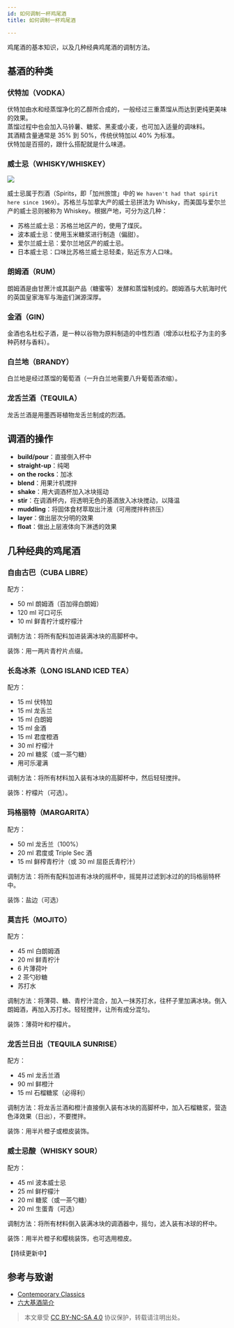 ```yaml
---
id: 如何调制一杯鸡尾酒
title: 如何调制一杯鸡尾酒

---
```


鸡尾酒的基本知识，以及几种经典鸡尾酒的调制方法。

## 基酒的种类

### 伏特加（VODKA）

伏特加由水和经蒸馏净化的乙醇所合成的，一般经过三重蒸馏从而达到更纯更美味的效果。  
蒸馏过程中也会加入马铃薯、糖浆、黑麦或小麦，也可加入适量的调味料。  
其酒精含量通常是 35% 到 50%，传统伏特加以 40% 为标准。  
伏特加是百搭的，跟什么搭配就是什么味道。

### 威士忌（WHISKY/WHISKEY）

![](https://cos.wiki-power.com/img/20210305001642.jpg)

威士忌属于烈酒（Spirits，即「加州旅馆」中的 `We haven't had that spirit here since 1969`）。苏格兰与加拿大产的威士忌拼法为 Whisky，而美国与爱尔兰产的威士忌则被称为 Whiskey。根据产地，可分为这几种：

- 苏格兰威士忌：苏格兰地区产的，使用了煤灰。
- 波本威士忌：使用玉米糖浆进行制造（偏甜）。
- 爱尔兰威士忌：爱尔兰地区产的威士忌。
- 日本威士忌：口味比苏格兰威士忌轻柔，贴近东方人口味。

### 朗姆酒（RUM）

朗姆酒是由甘蔗汁或其副产品（糖蜜等）发酵和蒸馏制成的。朗姆酒与大航海时代的英国皇家海军与海盗们渊源深厚。

### 金酒（GIN）

金酒也名杜松子酒，是一种以谷物为原料制造的中性烈酒（增添以杜松子为主的多种药材与香料）。

### 白兰地（BRANDY）

白兰地是经过蒸馏的葡萄酒（一升白兰地需要八升葡萄酒浓缩）。

### 龙舌兰酒（TEQUILA）

龙舌兰酒是用墨西哥植物龙舌兰制成的烈酒。

## 调酒的操作

- **build/pour**：直接倒入杯中
- **straight-up**：纯喝
- **on the rocks**：加冰
- **blend**：用果汁机搅拌
- **shake**：用大调酒杯加入冰块摇动
- **stir**：在调酒杯内，将透明无色的基酒放入冰块搅动，以降温
- **muddling**：将固体食材萃取出汁液（可用搅拌杵挤压）
- **layer**：做出层次分明的效果
- **float**：做出上层液体向下淋透的效果

## 几种经典的鸡尾酒

### 自由古巴（CUBA LIBRE）

配方：

- 50 ml 朗姆酒（百加得白朗姆）
- 120 ml 可口可乐
- 10 ml 鲜青柠汁或柠檬汁

调制方法：将所有配料加进装满冰块的高脚杯中。

装饰：用一两片青柠片点缀。

### 长岛冰茶（LONG ISLAND ICED TEA）

配方：

- 15 ml 伏特加
- 15 ml 龙舌兰
- 15 ml 白朗姆
- 15 ml 金酒
- 15 ml 君度橙酒
- 30 ml 柠檬汁
- 20 ml 糖浆（或一茶勺糖）
- 用可乐灌满

调制方法：将所有材料加入装有冰块的高脚杯中，然后轻轻搅拌。

装饰：柠檬片（可选）。

### 玛格丽特（MARGARITA）

配方：

- 50 ml 龙舌兰（100%）
- 20 ml 君度或 Triple Sec 酒
- 15 ml 鲜榨青柠汁（或 30 ml 屈臣氏青柠汁）

调制方法：将所有配料加进有冰块的摇杯中，摇晃并过滤到冰过的的玛格丽特杯中。

装饰：盐边（可选）

### 莫吉托（MOJITO）

配方：

- 45 ml 白朗姆酒
- 20 ml 鲜青柠汁
- 6 片薄荷叶
- 2 茶勺砂糖
- 苏打水

调制方法：将薄荷、糖、青柠汁混合，加入一抹苏打水，往杯子里加满冰块。倒入朗姆酒，再加入苏打水。轻轻搅拌，让所有成分混匀。

装饰：薄荷叶和柠檬片。

### 龙舌兰日出（TEQUILA SUNRISE）

配方：

- 45 ml 龙舌兰酒
- 90 ml 鲜橙汁
- 15 ml 石榴糖浆（必得利）

调制方法：将龙舌兰酒和橙汁直接倒入装有冰块的高脚杯中，加入石榴糖浆，营造色泽效果（日出），不要搅拌。

装饰：用半片橙子或橙皮装饰。

### 威士忌酸（WHISKY SOUR）

配方：

- 45 ml 波本威士忌
- 25 ml 鲜柠檬汁
- 20 ml 糖浆（或一茶勺糖）
- 20 ml 生蛋青（可选）

调制方法：将所有材料倒入装满冰块的调酒器中，摇匀，滤入装有冰球的杯中。

装饰：用半片橙子和樱桃装饰，也可选用橙皮。

【持续更新中】

## 参考与致谢

- [Contemporary Classics](https://iba-world.com/contemporary-classics/)
- [六大基酒简介](https://mp.weixin.qq.com/s/AO9cOWJMvcOg4qVcJYApKA)

> 本文章受 [CC BY-NC-SA 4.0](https://creativecommons.org/licenses/by/4.0/deed.zh) 协议保护，转载请注明出处。

